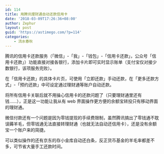 ```yaml
---
id: 114
title: 用腾讯理财通自动还款信用卡
date: '2018-03-09T17:26:36+08:00'
author: Zephur
layout: post
guid: 'https://astimego.com/?p=114'
categories:
    - 流水春秋
---
```


腾讯的信用卡还款服务（「微信」-「我」-「钱包」-「信用卡还款」，公众号「信用卡还款」）功能直接对接各银行，添加卡片即可实时显示账单（支付宝仅对接少数银行，该项服务完败）。

在「信用卡还款」的具体卡片页，可使用「立即还款」手动还款，在「更多还款方式」-「预约还款」中可设定通过理财通等账户自动还款。

<!-- more -->

将所有信用卡关联后就不用操心信用卡的还款问题了（只要理财通里还有钱……），正是这一功能让我从有 web 界面操作更方便的余额宝转投只有移动界面的理财通。

微信付款还有一个问题是因为零钱提现的手续费限制，虽然腾讯搞出了零钱通不耽误薅羊毛，但零钱通无法直接转理财通（也就无法自动还信用卡），还是没有余额宝一个账户来的简捷。

可以类似操作的还有京东的存小金库自动还白条，反正货币基金的羊毛率都差不多，可节省大量手工还款时间。